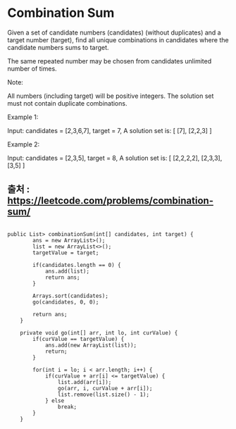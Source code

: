 # Combination Sum

Given a set of candidate numbers (candidates) (without duplicates) and a target number (target), find all unique combinations in candidates where the candidate numbers sums to target.

The same repeated number may be chosen from candidates unlimited number of times.

Note:

All numbers (including target) will be positive integers.
The solution set must not contain duplicate combinations.

Example 1:

Input: candidates = [2,3,6,7], target = 7,
A solution set is:
[
  [7],
  [2,2,3]
]

Example 2:

Input: candidates = [2,3,5], target = 8,
A solution set is:
[
  [2,2,2,2],
  [2,3,3],
  [3,5]
]

## 출처 : https://leetcode.com/problems/combination-sum/

<pre><code>
public List<List<Integer>> combinationSum(int[] candidates, int target) {
        ans = new ArrayList<List<Integer>>();
        list = new ArrayList<>();
        targetValue = target;

        if(candidates.length == 0) {
            ans.add(list);
            return ans;
        }

        Arrays.sort(candidates);
        go(candidates, 0, 0);

        return ans;
    }

    private void go(int[] arr, int lo, int curValue) {
        if(curValue == targetValue) {
            ans.add(new ArrayList<Integer>(list));
            return;
        }

        for(int i = lo; i < arr.length; i++) {
            if(curValue + arr[i] <= targetValue) {
                list.add(arr[i]);
                go(arr, i, curValue + arr[i]);
                list.remove(list.size() - 1);
            } else
                break;
        }
    }
</code></pre>

